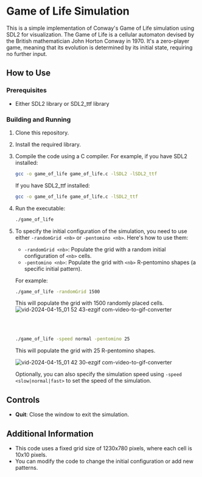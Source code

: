 # Game of Life Simulation

This is a simple implementation of Conway's Game of Life simulation using SDL2 for visualization. The Game of Life is a cellular automaton devised by the British mathematician John Horton Conway in 1970. It's a zero-player game, meaning that its evolution is determined by its initial state, requiring no further input. 

## How to Use

### Prerequisites
- Either SDL2 library or SDL2_ttf library

### Building and Running
1. Clone this repository.
2. Install the required library.
3. Compile the code using a C compiler. For example, if you have SDL2 installed:

    ```bash
    gcc -o game_of_life game_of_life.c -lSDL2 -lSDL2_ttf
    ```

    If you have SDL2_ttf installed:

    ```bash
    gcc -o game_of_life game_of_life.c -lSDL2_ttf
    ```

4. Run the executable:

    ```bash
    ./game_of_life
    ```

5. To specify the initial configuration of the simulation, you need to use either `-randomGrid <nb>` or `-pentomino <nb>`. Here's how to use them:

    - `-randomGrid <nb>`: Populate the grid with a random initial configuration of `<nb>` cells.
    - `-pentomino <nb>`: Populate the grid with `<nb>` R-pentomino shapes (a specific initial pattern).

    For example:
    ```bash
    ./game_of_life -randomGrid 1500
    ```
    This will populate the grid with 1500 randomly placed cells.
    ![vid-2024-04-15_01 52 43-ezgif com-video-to-gif-converter](https://github.com/Andrebtk/GameOfLife/assets/53980377/f127bdd2-5911-4073-85c9-b860f60c276f)

     <br /><br />

    ```bash
    ./game_of_life -speed normal -pentomino 25
    ```
    This will populate the grid with 25 R-pentomino shapes.

   ![vid-2024-04-15_01 42 30-ezgif com-video-to-gif-converter](https://github.com/Andrebtk/GameOfLife/assets/53980377/9f15157f-12b2-4383-accc-48d10df5e061)


    Optionally, you can also specify the simulation speed using `-speed <slow|normal|fast>` to set the speed of the simulation.


## Controls
- **Quit**: Close the window to exit the simulation.

## Additional Information
- This code uses a fixed grid size of 1230x780 pixels, where each cell is 10x10 pixels.
- You can modify the code to change the initial configuration or add new patterns.
